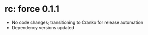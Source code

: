 # rc: force 0.1.1

- No code changes; transitioning to Cranko for release automation
- Dependency versions updated


